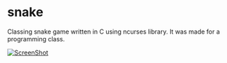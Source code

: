 # snake

Classing snake game written in C using ncurses library. It was made for a programming class.

[![ScreenShot](http://img.youtube.com/vi/adk_jzfPVnA/0.jpg)](https://youtu.be/adk_jzfPVnA)
